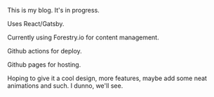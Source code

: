 This is my blog. It's in progress. 

Uses React/Gatsby. 

Currently using Forestry.io for content management.

Github actions for deploy. 

Github pages for hosting. 

Hoping to give it a cool design, more features, maybe add some neat animations and such. I dunno, we'll see. 
